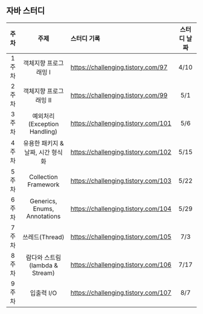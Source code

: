 ## 자바 스터디

|주차|주제|스터디 기록|스터디 날짜|
|:-:|:-:|:-|:-:|
|1주차|객체지향 프로그래밍 I|https://challenging.tistory.com/97|4/10|
|2주차|객체지향 프로그래밍 II|https://challenging.tistory.com/99|5/1|
|3주차|예외처리(Exception Handling)|https://challenging.tistory.com/101|5/6|
|4주차|유용한 패키지 & 날짜, 시간 형식화|https://challenging.tistory.com/102|5/15|
|5주차|Collection Framework|https://challenging.tistory.com/103|5/22|
|6주차|Generics, Enums, Annotations|https://challenging.tistory.com/104|5/29|
|7주차|쓰레드(Thread)|https://challenging.tistory.com/105|7/3|
|8주차|람다와 스트림(lambda & Stream)|https://challenging.tistory.com/106|7/17|
|9주차|입출력 I/O|https://challenging.tistory.com/107|8/7|
